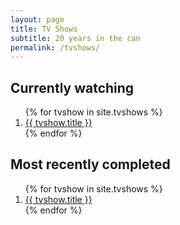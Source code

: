 ```yaml
---
layout: page
title: TV Shows
subtitle: 20 years in the can
permalink: /tvshows/
---
```


## Currently watching
<ol>
{% for tvshow in site.tvshows %}
  <li>
    <a href="{{ tvshow.external_url }}">{{ tvshow.title }}</a>
  </li>
{% endfor %}
</ol>

## Most recently completed
<ol>
{% for tvshow in site.tvshows %}
  <li>
    <a href="{{ tvshow.external_url }}">{{ tvshow.title }}</a>
  </li>
{% endfor %}
</ol>

